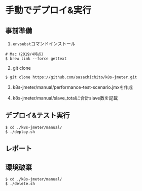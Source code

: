 # 手動でデプロイ&実行
## 事前準備
1. `envsubst`コマンドインストール
```
# Mac（2019/4時点）
$ brew link --force gettext
```
  
2. git clone
```
$ git clone https://github.com/sasachichito/k8s-jmeter.git
```
  
3. k8s-jmeter/manual/performance-test-scenario.jmxを作成
  
4. k8s-jmeter/manual/slave_totalに合計slave数を記載

## デプロイ&テスト実行
```
$ cd ./k8s-jmeter/manual/
$ ./deploy.sh
```

## レポート

## 環境破棄
```
$ cd ./k8s-jmeter/manual/
$ ./delete.sh
```
